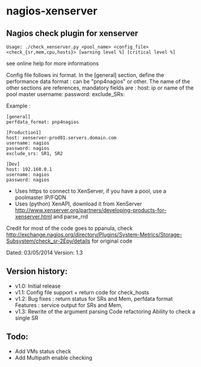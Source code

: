 nagios-xenserver
================

Nagios check plugin for xenserver
---------------------------------

	Usage: ./check_xenserver.py <pool_name> <config_file> <check_{sr,mem,cpu,hosts}> [warning level %] [critical level %]
see online help for more informations

Config file follows ini format. In the [general] section, define the performance data format : can be "pnp4nagios" or other.
The name of the other sections are references, mandatory fields are :
host: ip or name of the pool master
username:
password:
exclude_SRs: <list of SRs you want to exclude>

Example :
```
[general]
perfdata_format: pnp4nagios

[Production1]
host: xenserver-prod01.servers.domain.com
username: nagios
password: nagios
exclude_srs: SR1, SR2

[Dev]
host: 192.168.0.1
username: nagios
password: nagios
```	
 - Uses https to connect to XenServer, if you have a pool, use a poolmaster IP/FQDN
 - Uses (python) XenAPI, download it from XenServer http://www.xenserver.org/partners/developing-products-for-xenserver.html and parse_rrd

Credit for most of the code goes to ppanula, check http://exchange.nagios.org/directory/Plugins/System-Metrics/Storage-Subsystem/check_sr-2Epy/details for original code

Dated: 03/05/2014
Version: 1.3

Version history:
----------------
 - v1.0: Initial release
 - v1.1: Config file support + return code for check_hosts
 - v1.2: Bug fixes : return status for SRs and Mem, perfdata format
		 Features : service output for SRs and Mem,
 - v1.3: Rewrite of the argument parsing
         Code refactoring
         Ability to check a single SR
 
Todo:
-----
 - Add VMs status check 
 - Add Multipath enable checking